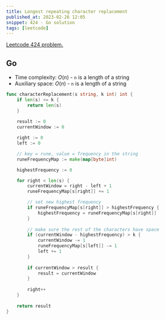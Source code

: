 ```yaml
---
title: Longest repeating character replacement
published_at: 2023-02-26 12:05
snippet: 424 - Go solution
tags: [leetcode]
---
```


[Leetcode 424 problem.](https://leetcode.com/problems/longest-repeating-character-replacement/)

## Go

- Time complexity: $O(n)$ - `n` is a length of a string
- Auxiliary space: $O(n)$ - `n` is a length of a string

```go
func characterReplacement(s string, k int) int {    
    if len(s) <= k {
        return len(s)
    }
    
    result := 0
    currentWindow := 0

    right := 0
    left := 0

    // key = rune, value = frequency in the string
    runeFrequencyMap := make(map[byte]int)

    highestFrequency := 0

    for right < len(s) {
        currentWindow = right - left + 1
        runeFrequencyMap[s[right]] += 1

        // set new highest frequency
        if runeFrequencyMap[s[right]] > highestFrequency {
            highestFrequency = runeFrequencyMap[s[right]]
        }
        
        // make sure the rest of the characters have space
        if (currentWindow - highestFrequency) > k {
            currentWindow -= 1
            runeFrequencyMap[s[left]] -= 1 
            left += 1
        }
        
        if currentWindow > result {
            result = currentWindow
        }
        
        right++
    }
            
    return result
}
```